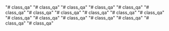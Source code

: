 "# class_qa" 
"# class_qa" 
"# class_qa" 
"# class_qa" 
"# class_qa" 
"# class_qa" 
"# class_qa" 
"# class_qa" 
"# class_qa" 
"# class_qa" 
"# class_qa" 
"# class_qa" 
"# class_qa" 
"# class_qa" 
"# class_qa" 
"# class_qa" 
"# class_qa" 
"# class_qa" 

